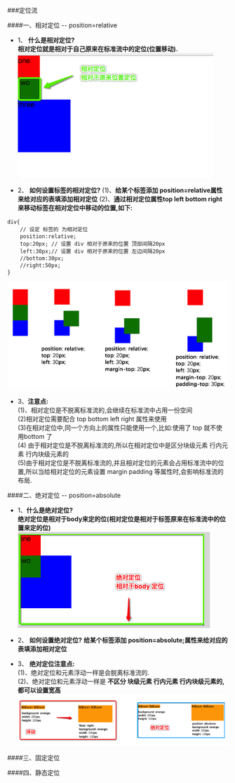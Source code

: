 ###定位流


####一、相对定位 -- position=relative

- 1、 **什么是相对定位?** <br>**相对定位就是相对于自己原来在标准流中的定位(位置移动).**
![](/assets/Snip20180716_17.png)

- 2、 **如何设置标签的相对定位?**
(1)、**给某个标签添加 position=relative属性来给对应的表填添加相对定位**
(2)、**通过相对定位属性top left bottom right 来移动标签在相对定位中移动的位置,如下:**
```
div{
    // 设定 标签的 为相对定位
    position:relative;
    top:20px; // 设置 div 相对于原来的位置 顶部间隔20px
    left:30px;// 设置 div 相对于原来的位置 左边间隔20px
    //bottom:30px;
    //right:50px;
}
```
![](/assets/Snip20180716_3.png)<br>
- 3、**注意点:**<br>
(1)、相对定位是不脱离标准流的,会继续在标准流中占用一份空间<br>
(2)相对定位需要配合 top bottom left right 属性来使用 <br>
(3)在相对定位中,同一个方向上的属性只能使用一个,比如:使用了 top 就不使用bottom 了<br>
(4) 由于相对定位是不脱离标准流的,所以在相对定位中是区分块级元素 行内元素  行内块级元素的<br>
(5)由于相对定位是不脱离标准流的,并且相对定位的元素会占用标准流中的位置,所以当给相对定位的元素设置 margin padding  等属性时,会影响标准流的布局.


####二、绝对定位 -- position=absolute

- 1、**什么是绝对定位?**<br> **绝对定位是相对于body来定的位(相对定位是相对于标签原来在标准流中的位置来定的位)**
![](/assets/Snip20180716_16.png)

- 2、 **如何设置绝对定位?**
**给某个标签添加 position=absolute;属性来给对应的表填添加相对定位**


- 3、 **绝对定位注意点:**<br>
(1)、绝对定位和元素浮动一样是会脱离标准流的.<br>
(2)、绝对定位和元素浮动一样是 **不区分 块级元素 行内元素 行内块级元素的,都可以设置宽高**
![](/assets/Snip20180716_12.png)


####三、固定定位


####四、静态定位
